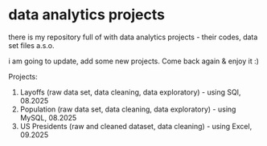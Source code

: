 # data analytics projects
there is my repository full of with data analytics projects - their codes, data set files a.s.o.

i am going to update, add some new projects. Come back again & enjoy it :)


Projects:
1. Layoffs (raw data set, data cleaning, data exploratory) - using SQl, 08.2025
2. Population (raw data set, data cleaning, data exploratory) - using MySQL, 08.2025
3. US Presidents (raw and cleaned dataset, data cleaning) - using Excel, 09.2025
